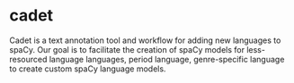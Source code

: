 # cadet
Cadet is a text annotation tool and workflow for adding new languages to spaCy. Our goal is to facilitate the creation of spaCy models for less-resourced language languages, period language, genre-specific language to create custom spaCy language models.

